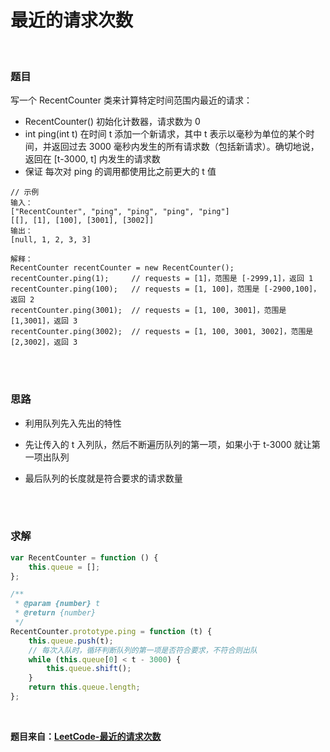 # 最近的请求次数

</br>

### 题目

写一个 RecentCounter 类来计算特定时间范围内最近的请求：

-   RecentCounter() 初始化计数器，请求数为 0
-   int ping(int t) 在时间 t 添加一个新请求，其中 t 表示以毫秒为单位的某个时间，并返回过去 3000 毫秒内发生的所有请求数（包括新请求）。确切地说，返回在 [t-3000, t] 内发生的请求数
-   保证 每次对 ping 的调用都使用比之前更大的 t 值

```
// 示例
输入：
["RecentCounter", "ping", "ping", "ping", "ping"]
[[], [1], [100], [3001], [3002]]
输出：
[null, 1, 2, 3, 3]

解释：
RecentCounter recentCounter = new RecentCounter();
recentCounter.ping(1);     // requests = [1]，范围是 [-2999,1]，返回 1
recentCounter.ping(100);   // requests = [1, 100]，范围是 [-2900,100]，返回 2
recentCounter.ping(3001);  // requests = [1, 100, 3001]，范围是 [1,3001]，返回 3
recentCounter.ping(3002);  // requests = [1, 100, 3001, 3002]，范围是 [2,3002]，返回 3
```

</br>
</br>

### 思路

-   利用队列先入先出的特性

-   先让传入的 t 入列队，然后不断遍历队列的第一项，如果小于 t-3000 就让第一项出队列

-   最后队列的长度就是符合要求的请求数量

</br>
</br>

### 求解

```javascript
var RecentCounter = function () {
    this.queue = [];
};

/**
 * @param {number} t
 * @return {number}
 */
RecentCounter.prototype.ping = function (t) {
    this.queue.push(t);
    // 每次入队时，循环判断队列的第一项是否符合要求，不符合则出队
    while (this.queue[0] < t - 3000) {
        this.queue.shift();
    }
    return this.queue.length;
};
```

</br>

**题目来自：[LeetCode-最近的请求次数](https://leetcode-cn.com/problems/number-of-recent-calls/)**
